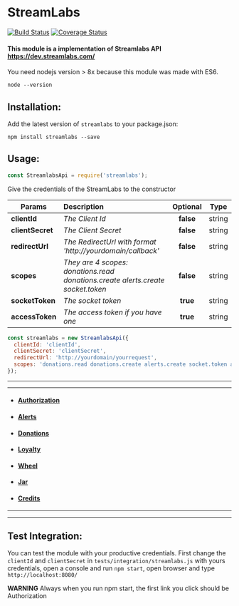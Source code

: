 # StreamLabs

[![Build Status](https://travis-ci.org/tnovas/streamLabs.svg?branch=master)](https://travis-ci.org/tnovas/streamLabs)
[![Coverage Status](https://coveralls.io/repos/github/tnovas/streamLabs/badge.svg)](https://coveralls.io/github/tnovas/streamLabs)

#### This module is a implementation of Streamlabs API https://dev.streamlabs.com/

You need nodejs version > 8x because this module was made with ES6.
```
node --version
```

## Installation:
Add the latest version of `streamlabs` to your package.json:
```
npm install streamlabs --save
```

## Usage:
```js
const StreamlabsApi = require('streamlabs');
```

Give the credentials of the StreamLabs to the constructor

| Params       | Description     | Optional | Type |
| --------     |:---------------| :-----:| :-----:|
| **clientId**     | *The Client Id* | **false** |  string |
| **clientSecret** | *The Client Secret* | **false** | string |
| **redirectUrl**  | *The RedirectUrl with format 'http://yourdomain/callback'* | **false** | string |
| **scopes**       | *They are 4 scopes: donations.read donations.create alerts.create socket.token* | **false** | string |
| **socketToken**  | *The socket token* | **true** | string |
| **accessToken**  | *The access token if you have one* | **true** | string |

```js
const streamlabs = new StreamlabsApi({
  clientId: 'clientId',
  clientSecret: 'clientSecret',
  redirectUrl: 'http://yourdomain/yourrequest',
  scopes: 'donations.read donations.create alerts.create socket.token alerts.write points.write points.read credits.write jar.write wheel.write',
});
```


------------

------------



- #### [Authorization](./docs/AUTHORIZATION.md)

- #### [Alerts](./docs/ALERTS.md)

- #### [Donations](./docs/DONATIONS.md)

- #### [Loyalty](./docs/LOYALTY.md)

- #### [Wheel](./docs/WHEEL.md)

- #### [Jar](./docs/JAR.md)

- #### [Credits](./docs/CREDITS.md)

------------


------------


## Test Integration:
You can test the module with your productive credentials. 
First change the `clientId` and `clientSecret` in `tests/integration/streamlabs.js` with yours credentials, open a console and run `npm start`, open browser and type `http://localhost:8080/`

**WARNING** Always when you run npm start, the first link you click should be Authorization
